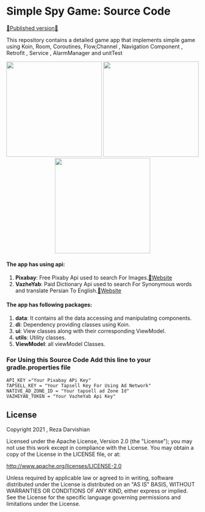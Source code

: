 # Simple Spy Game: Source Code


[🚨Published version🚨](https://cafebazaar.ir/app/da.reza.spy)



This repository contains a detailed game app that implements simple game using Koin, Room, Coroutines, Flow,Channel ,  Navigation Component , Retrofit , Service , AlarmManager and unitTest
<p align="center">
  <img src="https://user-images.githubusercontent.com/55354691/137774572-35149482-17cb-49c3-be9c-2b415d5d90ea.jpg" width="250">
  <img src="https://user-images.githubusercontent.com/55354691/137774665-ca90e7ca-2fa0-4920-8eb2-f23178cf40e9.jpg" width="250">
  <img src="https://user-images.githubusercontent.com/55354691/137774813-d3f8b9bb-343c-461b-9306-2c42dad9c5b4.jpg" width="250">
</p>




#### The app has using api:
1. **Pixabay**: Free Pixaby Api used to search For Images.[🚨Website](https://pixabay.com)
2. **VazheYab**: Paid Dictionary Api used to search For Synonymous words and translate Persian To English.[🚨Website](https://www.vajehyab.com)

#### The app has following packages:
1. **data**: It contains all the data accessing and manipulating components.
2. **di**: Dependency providing classes using Koin.
3. **ui**: View classes along with their corresponding ViewModel.
4. **utils**: Utility classes.
3. **ViewModel**: all viewModel Classes.

### For Using this Source Code Add this line to your gradle.properties file

```
API_KEY ="Your Pixabay APi Key"
TAPSELL_KEY = "Your Tapsell Key For Using Ad Network"
NATIVE_AD_ZONE_ID = "Your tapsell ad Zone Id"
VAZHEYAB_TOKEN = "Your VazheYab Api Key"

```

## License

Copyright 2021 , Reza Darvishian

Licensed under the Apache License, Version 2.0 (the "License"); you may not use this work except in compliance with the   License.
You may obtain a copy of the License in the LICENSE file, or at:

  http://www.apache.org/licenses/LICENSE-2.0

Unless required by applicable law or agreed to in writing, software distributed under the License is distributed on an "AS   IS" BASIS, WITHOUT WARRANTIES OR CONDITIONS OF ANY KIND, either express or implied. See the License for the specific language governing permissions and limitations under the License.

